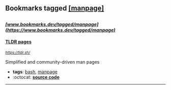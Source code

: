 ## Bookmarks tagged [[manpage]](https://www.bookmarks.dev?q=[manpage])

_<sup><sup>[www.bookmarks.dev/tagged/manpage](https://www.bookmarks.dev/tagged/manpage)</sup></sup>_
---
#### [TLDR pages](https://tldr.sh/)
_<sup>https://tldr.sh/</sup>_

Simplified and community-driven man pages
* **tags**: [bash](../tagged/bash.md), [manpage](../tagged/manpage.md)
* :octocat: **[source code](https://github.com/tldr-pages/tldr)**
---

